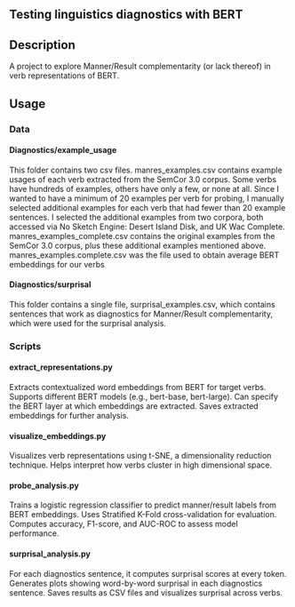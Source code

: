 ## Testing linguistics diagnostics with BERT

## Description
A project to explore Manner/Result complementarity (or lack thereof) in verb representations of BERT.


## Usage

### Data

#### Diagnostics/example_usage
This folder contains two csv files. manres_examples.csv contains example usages of each verb extracted from the SemCor 3.0 corpus. Some verbs have hundreds of examples, others have only a few, or none at all. Since I wanted to have a minimum of 20 examples per verb for probing, I manually selected additional examples for each verb that had fewer than 20 example sentences. I selected the additional examples from two corpora, both accessed via No Sketch Engine: Desert Island Disk, and UK Wac Complete. manres_examples_complete.csv contains the original examples from the SemCor 3.0 corpus, plus these additional examples mentioned above. manres_examples.complete.csv was the file used to obtain average BERT embeddings for our verbs

#### Diagnostics/surprisal
This folder contains a single file, surprisal_examples.csv, which contains sentences that work as diagnostics for Manner/Result complementarity, which were used for the surprisal analysis.

### Scripts


#### extract_representations.py
Extracts contextualized word embeddings from BERT for target verbs.
Supports different BERT models (e.g., bert-base, bert-large).
Can specify the BERT layer at which embeddings are extracted.
Saves extracted embeddings for further analysis.

#### visualize_embeddings.py
Visualizes verb representations using t-SNE, a dimensionality reduction technique.
Helps interpret how verbs cluster in high dimensional space.

#### probe_analysis.py
Trains a logistic regression classifier to predict manner/result labels from BERT embeddings.
Uses Stratified K-Fold cross-validation for evaluation.
Computes accuracy, F1-score, and AUC-ROC to assess model performance.

#### surprisal_analysis.py
For each diagnostics sentence, it computes surprisal scores at every token.
Generates plots showing word-by-word surprisal in each diagnostics sentence.
Saves results as CSV files and visualizes surprisal across verbs.

